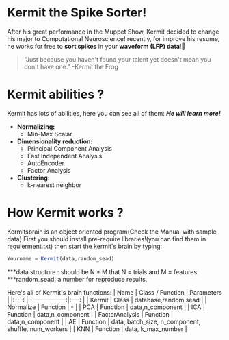 # Kermit the Spike Sorter!
After his great performance in the Muppet Show, Kermit decided to change his major to Computational Neuroscience!
recently, for improve his resume, he works for free to **sort spikes** in your **waveform (LFP) data**!:green_heart:

> "Just because you haven't found your talent yet doesn't mean you don't have one."
> -Kermit the Frog
# Kermit abilities ?
Kermit has lots of abilities, here you can see all of them:
***He will learn more!***
* **Normalizing:**
  *  Min-Max Scalar
* **Dimensionality reduction:**
  *  Principal Component Analysis
  *  Fast Independent Analysis
  *  AutoEncoder
  *  Factor Analysis 
* **Clustering:**
  * k-nearest neighbor
# How Kermit works ?
Kermitsbrain is an object oriented program(Check the Manual with sample data)
First you should install pre-require libraries!(you can find them in requierment.txt)
then start the kermit's brain by typing:
```javascript
Yourname = Kermit(data,random_sead)
```
***data structure : should be N * M that N = trials and M = features.
***random_sead: a number for reproduce results.

Here's all of Kermit's brain functions:
|   Name |      Class / Function      |  Parameters  |
|:---: |:-------------:|:---: |
| Kermit |  Class | database,random sead |
| Normalize |    Function   |   -   |
| PCA | Function |    data,n_component    |
| ICA | Function |    data,n_component    |
| FactorAnalysis | Function |    data,n_component    |
| AE | Function |    data, batch_size, n_component, shuffle, num_workers     |
| KNN | Function |    data, k_max_number     |






